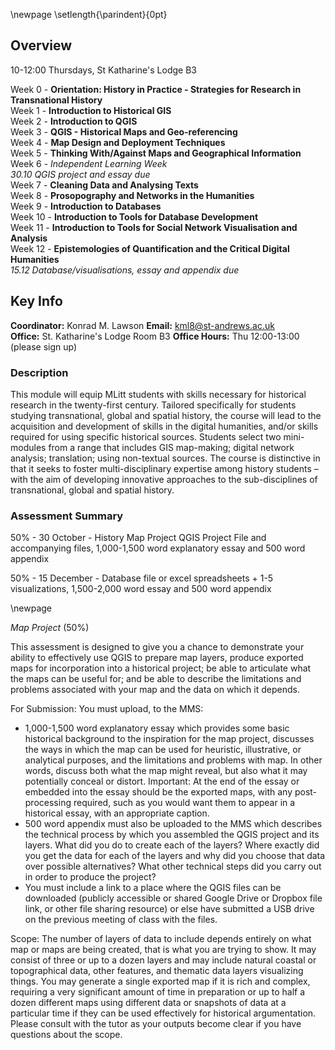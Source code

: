 \newpage
\setlength{\parindent}{0pt}

## Overview

10-12:00 Thursdays, St Katharine's Lodge B3

Week 0 - **Orientation: History in Practice - Strategies for Research in Transnational History**   
Week 1 - **Introduction to Historical GIS**  
Week 2 - **Introduction to QGIS**  
Week 3 - **QGIS - Historical Maps and Geo-referencing**   
Week 4 - **Map Design and Deployment Techniques**  
Week 5 - **Thinking With/Against Maps and Geographical Information**   
Week 6 - *Independent Learning Week*  
*30.10 QGIS project and essay due*  
Week 7 - **Cleaning Data and Analysing Texts**  
Week 8 - **Prosopography and Networks in the Humanities**  
Week 9 - **Introduction to Databases**  
Week 10 - **Introduction to Tools for Database Development**   
Week 11 - **Introduction to Tools for Social Network Visualisation and Analysis**   
Week 12 - **Epistemologies of Quantification and the Critical Digital Humanities**  
*15.12 Database/visualisations, essay and appendix due*  

## Key Info

**Coordinator:** Konrad M. Lawson **Email:** kml8@st-andrews.ac.uk  
**Office:** St. Katharine's Lodge Room B3  **Office Hours:** Thu 12:00-13:00 (please sign up)

### Description	

This module will equip MLitt students with skills necessary for historical research in the twenty-first century. Tailored specifically for students studying transnational, global and spatial history, the course will lead to the acquisition and development of skills in the digital humanities, and/or skills required for using specific historical sources. Students select two mini-modules from a range that includes GIS map-making; digital network analysis; translation; using non-textual sources. The course is distinctive in that it seeks to foster multi-disciplinary expertise among history students – with the aim of developing innovative approaches to the sub-disciplines of transnational, global and spatial history.

### Assessment Summary

50% - 30 October - History Map Project QGIS Project File and accompanying files, 1,000-1,500 word explanatory essay and 500 word appendix

50% - 15 December - Database file or excel spreadsheets + 1-5 visualizations, 1,500-2,000 word essay and 500 word appendix

\newpage

*Map Project* (50%)

This assessment is designed to give you a chance to demonstrate your ability to effectively use QGIS to prepare map layers, produce exported maps for incorporation into a historical project; be able to articulate what the maps can be useful for; and be able to describe the limitations and problems associated with your map and the data on which it depends.

For Submission: You must upload, to the MMS: 

* 1,000-1,500 word explanatory essay which provides some basic historical background to the inspiration for the map project, discusses the ways in which the map can be used for heuristic, illustrative, or analytical purposes, and the limitations and problems with map. In other words, discuss both what the map might reveal, but also what it may potentially conceal or distort. Important: At the end of the essay or embedded into the essay should be the exported maps, with any post-processing required, such as you would want them to appear in a historical essay, with an appropriate caption.
* 500 word appendix must also be uploaded to the MMS which describes the technical process by which you assembled the QGIS project and its layers. What did you do to create each of the layers? Where exactly did you get the data for each of the layers and why did you choose that data over possible alternatives? What other technical steps did you carry out in order to produce the project?
* You must include a link to a place where the QGIS files can be downloaded (publicly accessible or shared Google Drive or Dropbox file link, or other file sharing resource) or else have submitted a USB drive on the previous meeting of class with the files.

Scope: The number of layers of data to include depends entirely on what map or maps are being created, that is what you are trying to show. It may consist of three or up to a dozen layers and may include natural coastal or topographical data, other features, and thematic data layers visualizing things. You may generate a single exported map if it is rich and complex, requiring a very significant amount of time in preparation or up to half a dozen different maps using different data or snapshots of data at a particular time if they can be used effectively for historical argumentation. Please consult with the tutor as your outputs become clear if you have questions about the scope.




